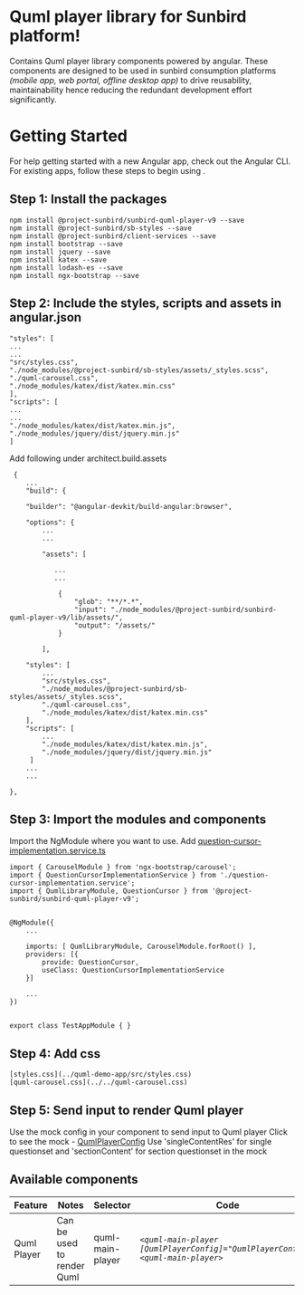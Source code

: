 # Quml player library for Sunbird platform!
Contains Quml player library components powered by angular. These components are designed to be used in sunbird consumption platforms *(mobile app, web portal, offline desktop app)* to drive reusability, maintainability hence reducing the redundant development effort significantly.

# Getting Started
For help getting started with a new Angular app, check out the Angular CLI.
For existing apps, follow these steps to begin using .

## Step 1: Install the packages

    npm install @project-sunbird/sunbird-quml-player-v9 --save
    npm install @project-sunbird/sb-styles --save
    npm install @project-sunbird/client-services --save
    npm install bootstrap --save
    npm install jquery --save
    npm install katex --save
    npm install lodash-es --save
    npm install ngx-bootstrap --save

## Step 2: Include the styles, scripts and assets in angular.json
    "styles": [
    ...
    ...
    "src/styles.css",
    "./node_modules/@project-sunbird/sb-styles/assets/_styles.scss",
    "./quml-carousel.css",
    "./node_modules/katex/dist/katex.min.css"
    ],
    "scripts": [
    ...
    ...
    "./node_modules/katex/dist/katex.min.js",
    "./node_modules/jquery/dist/jquery.min.js"
    ]

  Add following under architect.build.assets

     {
	    ...
	    "build": {
	    
	    "builder": "@angular-devkit/build-angular:browser",
	    
	    "options": {
		    ...
		    ...
    
		    "assets": [
		    
			   ...
			   ...
			    
			    {
				    "glob": "**/*.*",
				    "input": "./node_modules/@project-sunbird/sunbird-quml-player-v9/lib/assets/",
				    "output": "/assets/"
			    }
		    
		    ],
    
	    "styles": [
	        ...
            "src/styles.css",
            "./node_modules/@project-sunbird/sb-styles/assets/_styles.scss",
            "./quml-carousel.css",
            "./node_modules/katex/dist/katex.min.css"
	    ],
	    "scripts": [
            ...
            "./node_modules/katex/dist/katex.min.js",
            "./node_modules/jquery/dist/jquery.min.js"
         ]
	    ...
	    ...
    
    },

  

## Step 3: Import the modules and components
Import the NgModule where you want to use. Add [question-cursor-implementation.service.ts](../quml-demo-app/src/app/question-cursor-implementation.service.ts)
       
    import { CarouselModule } from 'ngx-bootstrap/carousel';
    import { QuestionCursorImplementationService } from './question-cursor-implementation.service';
    import { QumlLibraryModule, QuestionCursor } from '@project-sunbird/sunbird-quml-player-v9';

    
    @NgModule({
	    ...
	    
	    imports: [ QumlLibraryModule, CarouselModule.forRoot() ],
        providers: [{
            provide: QuestionCursor,
            useClass: QuestionCursorImplementationService
        }]
	    
	    ...
    })

  
    export class TestAppModule { }
    
## Step 4: Add css

    [styles.css](../quml-demo-app/src/styles.css)
    [quml-carousel.css](../../quml-carousel.css)


## Step 5: Send input to render Quml player
Use the mock config in your component to send input to Quml player
Click to see the mock - [QumlPlayerConfig](../quml-demo-app/src/app/quml-library-data.ts)
Use 'singleContentRes' for single questionset and 'sectionContent' for section questionset in the mock

## Available components
|Feature| Notes| Selector|Code|Input|Output
|--|--|--|------------------------------------------------------------------------------------------|---|--|
| Quml Player | Can be used to render Quml | quml-main-player| *`<quml-main-player [QumlPlayerConfig]="QumlPlayerConfig"><quml-main-player>`*|QumlPlayerConfig|playerEvent, telemetryEvent|